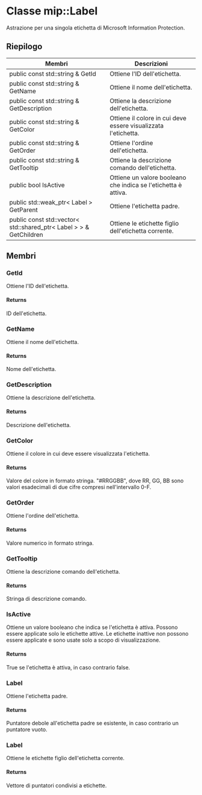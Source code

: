 # <a name="class-miplabel"></a>Classe mip::Label 
Astrazione per una singola etichetta di Microsoft Information Protection.
## <a name="summary"></a>Riepilogo
 Membri                        | Descrizioni                                
--------------------------------|---------------------------------------------
public const std::string & GetId | Ottiene l'ID dell'etichetta.
public const std::string & GetName | Ottiene il nome dell'etichetta.
public const std::string & GetDescription | Ottiene la descrizione dell'etichetta.
public const std::string & GetColor | Ottiene il colore in cui deve essere visualizzata l'etichetta.
public const std::string & GetOrder | Ottiene l'ordine dell'etichetta.
public const std::string & GetTooltip | Ottiene la descrizione comando dell'etichetta.
public bool IsActive | Ottiene un valore booleano che indica se l'etichetta è attiva.
public std::weak_ptr< Label > GetParent | Ottiene l'etichetta padre.
public const std::vector< std::shared_ptr< Label > > & GetChildren | Ottiene le etichette figlio dell'etichetta corrente.
## <a name="members"></a>Membri
### <a name="getid"></a>GetId
Ottiene l'ID dell'etichetta.
#### <a name="returns"></a>Returns
ID dell'etichetta.
### <a name="getname"></a>GetName
Ottiene il nome dell'etichetta.
#### <a name="returns"></a>Returns
Nome dell'etichetta.
### <a name="getdescription"></a>GetDescription
Ottiene la descrizione dell'etichetta.
#### <a name="returns"></a>Returns
Descrizione dell'etichetta.
### <a name="getcolor"></a>GetColor
Ottiene il colore in cui deve essere visualizzata l'etichetta.
#### <a name="returns"></a>Returns
Valore del colore in formato stringa. "#RRGGBB", dove RR, GG, BB sono valori esadecimali di due cifre compresi nell'intervallo 0-F.
### <a name="getorder"></a>GetOrder
Ottiene l'ordine dell'etichetta.
#### <a name="returns"></a>Returns
Valore numerico in formato stringa.
### <a name="gettooltip"></a>GetTooltip
Ottiene la descrizione comando dell'etichetta.
#### <a name="returns"></a>Returns
Stringa di descrizione comando.
### <a name="isactive"></a>IsActive
Ottiene un valore booleano che indica se l'etichetta è attiva.
Possono essere applicate solo le etichette attive. Le etichette inattive non possono essere applicate e sono usate solo a scopo di visualizzazione. 
#### <a name="returns"></a>Returns
True se l'etichetta è attiva, in caso contrario false.
### <a name="label"></a>Label
Ottiene l'etichetta padre.
#### <a name="returns"></a>Returns
Puntatore debole all'etichetta padre se esistente, in caso contrario un puntatore vuoto.
### <a name="label"></a>Label
Ottiene le etichette figlio dell'etichetta corrente.
#### <a name="returns"></a>Returns
Vettore di puntatori condivisi a etichette.